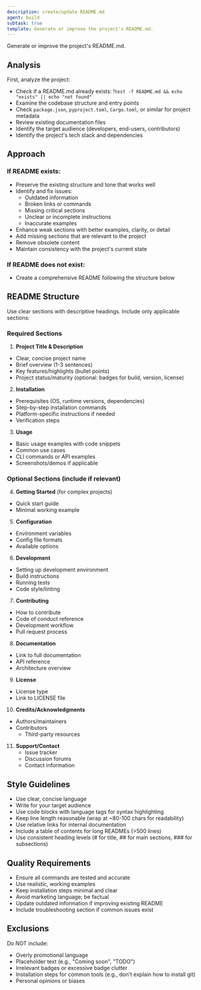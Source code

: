 ```yaml
---
description: create/update README.md
agent: build
subtask: true
template: Generate or improve the project's README.md.
---
```


Generate or improve the project's README.md.

## Analysis

First, analyze the project:

- Check if a README.md already exists:
  !`test -f README.md && echo "exists" || echo "not found"`
- Examine the codebase structure and entry points
- Check `package.json`, `pyproject.toml`, `Cargo.toml`, or similar for project metadata
- Review existing documentation files
- Identify the target audience (developers, end-users, contributors)
- Identify the project's tech stack and dependencies

## Approach

### If README exists:

- Preserve the existing structure and tone that works well
- Identify and fix issues:
  - Outdated information
  - Broken links or commands
  - Missing critical sections
  - Unclear or incomplete instructions
  - Inaccurate examples
- Enhance weak sections with better examples, clarity, or detail
- Add missing sections that are relevant to the project
- Remove obsolete content
- Maintain consistency with the project's current state

### If README does not exist:

- Create a comprehensive README following the structure below

## README Structure

Use clear sections with descriptive headings. Include only applicable sections:

### Required Sections

1. **Project Title & Description**

- Clear, concise project name
- Brief overview (1-3 sentences)
- Key features/highlights (bullet points)
- Project status/maturity (optional: badges for build, version, license)

2. **Installation**

- Prerequisites (OS, runtime versions, dependencies)
- Step-by-step installation commands
- Platform-specific instructions if needed
- Verification steps

3. **Usage**

- Basic usage examples with code snippets
- Common use cases
- CLI commands or API examples
- Screenshots/demos if applicable

### Optional Sections (include if relevant)

4. **Getting Started** (for complex projects)

- Quick start guide
- Minimal working example

5. **Configuration**

- Environment variables
- Config file formats
- Available options

6. **Development**

- Setting up development environment
- Build instructions
- Running tests
- Code style/linting

7. **Contributing**

- How to contribute
- Code of conduct reference
- Development workflow
- Pull request process

8. **Documentation**

- Link to full documentation
- API reference
- Architecture overview

9. **License**

- License type
- Link to LICENSE file

10. **Credits/Acknowledgments**

- Authors/maintainers
- Contributors
  - Third-party resources

11. **Support/Contact**
    - Issue tracker
    - Discussion forums
    - Contact information

## Style Guidelines

- Use clear, concise language
- Write for your target audience
- Use code blocks with language tags for syntax highlighting
- Keep line length reasonable (wrap at ~80-100 chars for readability)
- Use relative links for internal documentation
- Include a table of contents for long READMEs (>500 lines)
- Use consistent heading levels (# for title, ## for main sections, ### for subsections)

## Quality Requirements

- Ensure all commands are tested and accurate
- Use realistic, working examples
- Keep installation steps minimal and clear
- Avoid marketing language; be factual
- Update outdated information if improving existing README
- Include troubleshooting section if common issues exist

## Exclusions

Do NOT include:

- Overly promotional language
- Placeholder text (e.g., "Coming soon", "TODO")
- Irrelevant badges or excessive badge clutter
- Installation steps for common tools (e.g., don't explain how to install git)
- Personal opinions or biases
